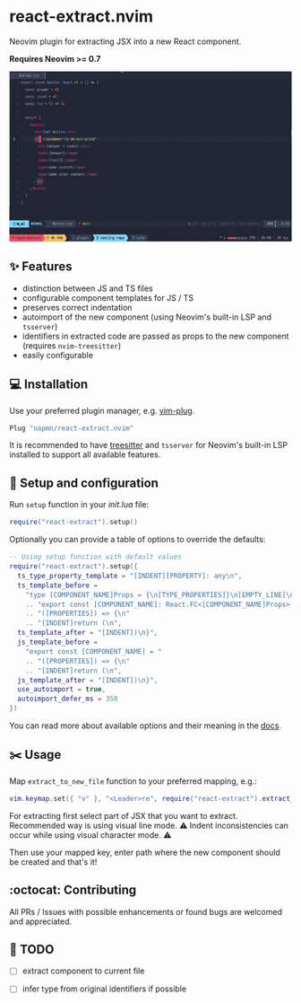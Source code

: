 # react-extract.nvim

Neovim plugin for extracting JSX into a new React component.

**Requires Neovim >= 0.7**

![Example {800x481}](react-extract.gif "React extract example")

## :sparkles: Features
  - distinction between JS and TS files
  - configurable component templates for JS / TS
  - preserves correct indentation
  - autoimport of the new component (using Neovim's built-in LSP and `tsserver`)
  - identifiers in extracted code are passed as props to the new component
    (requires `nvim-treesitter`)
  - easily configurable

## :computer: Installation

Use your preferred plugin manager, e.g. [vim-plug](https://github.com/junegunn/vim-plug "vim-plug").

```lua
Plug "napmn/react-extract.nvim"
```

It is recommended to have [treesitter](https://github.com/nvim-treesitter/nvim-treesitter "treesitter")
and `tsserver` for Neovim's built-in LSP installed to support all available features.

## :wrench: Setup and configuration

Run `setup` function in your *init.lua* file:

```lua
require("react-extract").setup()
```

Optionally you can provide a table of options to override the defaults:

```lua
-- Using setup function with default values
require("react-extract").setup({
  ts_type_property_template = "[INDENT][PROPERTY]: any\n",
  ts_template_before =
    "type [COMPONENT_NAME]Props = {\n[TYPE_PROPERTIES]}\n[EMPTY_LINE]\n"
    .. "export const [COMPONENT_NAME]: React.FC<[COMPONENT_NAME]Props> = "
    .. "([PROPERTIES]) => {\n"
    .. "[INDENT]return (\n",
  ts_template_after = "[INDENT])\n}",
  js_template_before =
    "export const [COMPONENT_NAME] = "
    .. "([PROPERTIES]) => {\n"
    .. "[INDENT]return (\n",
  js_template_after = "[INDENT])\n}",
  use_autoimport = true,
  autoimport_defer_ms = 350
})
```

You can read more about available options and their meaning in the [docs](doc/react-extract.txt "docs").


## :scissors: Usage

Map `extract_to_new_file` function to your preferred mapping, e.g.:

```lua
vim.keymap.set({ "v" }, "<Leader>re", require("react-extract").extract_to_new_file)
```

For extracting first select part of JSX that you want to extract. Recommended way
is using visual line mode. :warning:&nbsp;Indent inconsistencies can occur while using visual character
mode.&nbsp;:warning:

Then use your mapped key, enter path where the new component should be created and that's it!

## :octocat: Contributing

All PRs / Issues with possible enhancements or found bugs are welcomed and appreciated.

## :construction: TODO

- [ ] extract component to current file
- [ ] infer type from original identifiers if possible

